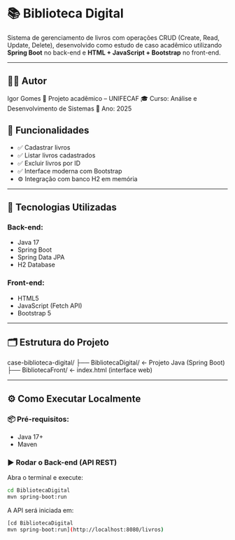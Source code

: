 # 📚 Biblioteca Digital

Sistema de gerenciamento de livros com operações CRUD (Create, Read, Update, Delete), desenvolvido como estudo de caso acadêmico utilizando **Spring Boot** no back-end e **HTML + JavaScript + Bootstrap** no front-end.

---

## 🧑‍💻 Autor
Igor Gomes
📘 Projeto acadêmico – UNIFECAF
🎓 Curso: Análise e Desenvolvimento de Sistemas
📅 Ano: 2025

## 🚀 Funcionalidades

- ✅ Cadastrar livros
- ✅ Listar livros cadastrados
- ✅ Excluir livros por ID
- ✅ Interface moderna com Bootstrap
- ⚙️ Integração com banco H2 em memória

---

## 🧱 Tecnologias Utilizadas

### Back-end:
- Java 17
- Spring Boot
- Spring Data JPA
- H2 Database

### Front-end:
- HTML5
- JavaScript (Fetch API)
- Bootstrap 5

---

## 🗂 Estrutura do Projeto
case-biblioteca-digital/
├── BibliotecaDigital/ ← Projeto Java (Spring Boot)
├── BibliotecaFront/ ← index.html (interface web)

---

## ⚙️ Como Executar Localmente

### 📦 Pré-requisitos:
- Java 17+
- Maven

### ▶️ Rodar o Back-end (API REST)

Abra o terminal e execute:

```bash
cd BibliotecaDigital
mvn spring-boot:run
```

A API será iniciada em:
```bash
[cd BibliotecaDigital
mvn spring-boot:run](http://localhost:8080/livros)
```



